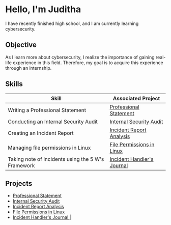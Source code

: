 # Hello, I'm Juditha

I have recently finished high school, and I am currently learning cybersecurity.

## Objective

As I learn more about cybersecurity, I realize the importance of gaining real-life experience in this field. Therefore, my goal is to acquire this experience through an internship.

## Skills

| Skill                                         | Associated Project         |
|-----------------------------------------------|----------------------------|
| Writing a Professional Statement          | <a href="https://github.com/JudBie/Professional-Statement">Professional Statement</a>|
| Conducting an Internal Security Audit | <a href="https://github.com/JudBie/Internal-Security-Audit">Internal Security Audit</a>|
| Creating an Incident Report | <a href="https://github.com/JudBie/Incident-Report-Analysis.git">Incident Report Analysis</a>|
| Managing file permissions in Linux | <a href="https://github.com/JudBie/File-Permissions-in-Linux.git">File Permissions in Linux </a>|
| Taking note of incidents using the 5 W's Framework| <a href="https://github.com/JudBie/Incident-Handlers-Journal.git">Incident Handler's Journal </a>|



## Projects
- <a href="https://github.com/JudBie/Professional-Statement">Professional Statement</a>
- <a href="https://github.com/JudBie/Internal-Security-Audit">Internal Security Audit</a>
- <a href="https://github.com/JudBie/Incident-Report-Analysis.git">Incident Report Analysis</a>
- <a href="https://github.com/JudBie/File-Permissions-in-Linux.git">File Permissions in Linux </a>
- <a href="https://github.com/JudBie/Incident-Handlers-Journal.git">Incident Handler's Journal </a>|
